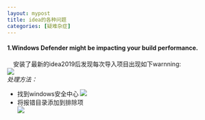 ```yaml
---
layout: mypost
title: idea的各种问题
categories: [疑难杂症]
---
```


#### 1.Windows Defender might be impacting your build performance.   
&emsp;安装了最新的idea2019后发现每次导入项目出现如下warnning:  
![](post-idea-1.png)  
*处理方法：*  
* 找到windows安全中心
![](post-idea-1_2.png)  
* 将报错目录添加到排除项  
![](post-idea-1_3.png)  







